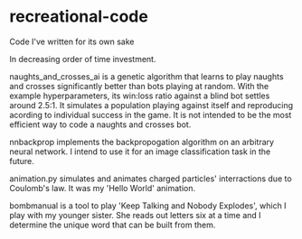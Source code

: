 # recreational-code
Code I've written for its own sake

In decreasing order of time investment.

naughts_and_crosses_ai is a genetic algorithm that learns to play naughts and crosses significantly better than bots playing at random. With the example hyperparameters, its win:loss ratio against a blind bot settles around 2.5:1. It simulates a population playing against itself and reproducing acording to individual success in the game. It is not intended to be the most efficient way to code a naughts and crosses bot.

nnbackprop implements the backpropogation algorithm on an arbitrary neural network. I intend to use it for an image classification task in the future.

animation.py simulates and animates charged particles' interractions due to Coulomb's law. It was my 'Hello World' animation.

bombmanual is a tool to play 'Keep Talking and Nobody Explodes', which I play with my younger sister. She reads out letters six at a time and I determine the unique word that can be built from them.

